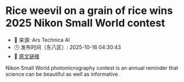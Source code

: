 # Rice weevil on a grain of rice wins 2025 Nikon Small World contest
- 📅 来源: Ars Technica AI
- 🕒 发布时间（东八区）: 2025-10-16 04:30:43
- 🔗 [原文链接](https://arstechnica.com/science/2025/10/meet-the-2025-nikon-photomicrography-winners/)

Nikon Small World photomicrography contest is an annual reminder that science can be beautiful as well as informative.